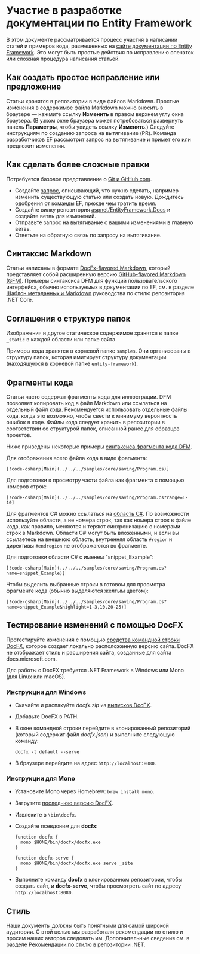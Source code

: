 # <a name="contributing-to-the-entity-framework-documentation"></a>Участие в разработке документации по Entity Framework

В этом документе рассматривается процесс участия в написании статей и примеров кода, размещенных на [сайте документации по Entity Framework](https://docs.microsoft.com/ef). Это могут быть простые действия по исправлению опечаток или сложная процедура написания статьей.

## <a name="how-to-make-a-simple-correction-or-suggestion"></a>Как создать простое исправление или предложение

Статьи хранятся в репозитории в виде файлов Markdown. Простые изменения в содержимое файла Markdown можно вносить в браузере — нажмите ссылку **Изменить** в правом верхнем углу окна браузера. (В узком окне браузера может потребоваться развернуть панель **Параметры**, чтобы увидеть ссылку **Изменить**.) Следуйте инструкциям по созданию запроса на вытягивание (PR). Команда разработчиков EF рассмотрит запрос на вытягивание и примет его или предложит изменения.

## <a name="how-to-make-a-more-complex-submission"></a>Как сделать более сложные правки

Потребуется базовое представление о [Git и GitHub.com](https://guides.github.com/activities/hello-world/).

* Создайте [запрос](https://github.com/aspnet/EntityFramework.Docs/issues/new), описывающий, что нужно сделать, например изменить существующую статью или создать новую. Дождитесь одобрения от команды EF, прежде чем тратить время.
* Создайте вилку репозитория [aspnet/EntityFramework.Docs](https://github.com/aspnet/EntityFramework.Docs/) и создайте ветвь для изменений.
* Отправьте запрос на вытягивание с вашими изменениями в главную ветвь.
* Ответьте на обратную связь по запросу на вытягивание.

## <a name="markdown-syntax"></a>Синтаксис Markdown

Статьи написаны в формате [DocFx-flavored Markdown](http://dotnet.github.io/docfx/spec/docfx_flavored_markdown.html), который представляет собой расширенную версию [GitHub-flavored Markdown (GFM)](https://guides.github.com/features/mastering-markdown/). Примеры синтаксиса DFM для функций пользовательского интерфейса, обычно используемых в документации по EF, см. в разделе [Шаблон метаданных и Markdown](https://github.com/dotnet/docs/blob/master/styleguide/template.md) руководства по стилю репозитория .NET Core. 

## <a name="folder-structure-conventions"></a>Соглашения о структуре папок

Изображения и другое статическое содержимое хранятся в папке `_static` в каждой области или папке сайта.

Примеры кода хранятся в корневой папке `samples`. Они организованы в структуру папок, которая имитирует структуру документации (находящуюся в корневой папке `entity-framework`).

## <a name="code-snippets"></a>Фрагменты кода

Статьи часто содержат фрагменты кода для иллюстрации. DFM позволяет копировать код в файл Markdown или ссылаться на отдельный файл кода. Рекомендуется использовать отдельные файлы кода, когда это возможно, чтобы свести к минимуму вероятность ошибок в коде. Файлы кода следует хранить в репозитории в соответствии со структурой папок, описанной ранее для образцов проектов.

Ниже приведены некоторые примеры [синтаксиса фрагмента кода DFM](http://dotnet.github.io/docfx/spec/docfx_flavored_markdown.html#code-snippet).

Для отображения всего файла кода в виде фрагмента:

``` none
[!code-csharp[Main](../../../samples/core/saving/Program.cs)]
```

Для подготовки к просмотру части файла как фрагмента с помощью номеров строк:

``` none
[!code-csharp[Main](../../../samples/core/saving/Program.cs?range=1-10]
```

Для фрагментов C# можно ссылаться на [область C#](https://msdn.microsoft.com/library/9a1ybwek.aspx). По возможности используйте области, а не номера строк, так как номера строк в файле кода, как правило, меняются и теряют синхронизацию с номерами строк в Markdown. Области C# могут быть вложенными, и если вы ссылаетесь на внешнюю область, внутренняя область `#region` и директивы `#endregion` не отображаются во фрагменте.

Для подготовки области C# с именем "snippet_Example":

``` none
[!code-csharp[Main](../../../samples/core/saving/Program.cs?name=snippet_Example)]
```

Чтобы выделить выбранные строки в готовом для просмотра фрагменте кода (обычно выделяются желтым цветом):

``` none
[!code-csharp[Main](../../../samples/core/saving/Program.cs?name=snippet_Example&highlight=1-3,10,20-25)]
```

## <a name="test-your-changes-with-docfx"></a>Тестирование изменений с помощью DocFX

Протестируйте изменения с помощью [средства командной строки DocFX](https://dotnet.github.io/docfx/tutorial/docfx_getting_started.html#2-use-docfx-as-a-command-line-tool), которое создает локально расположенную версию сайта. DocFX не отображает стиль и расширения сайта, созданные для сайта docs.microsoft.com.

Для работы с DocFX требуется .NET Framework в Windows или Mono (для Linux или macOS).

### <a name="windows-instructions"></a>Инструкции для Windows

* Скачайте и распакуйте *docfx.zip* из [выпусков DocFX](https://github.com/dotnet/docfx/releases).
* Добавьте DocFX в PATH.
* В окне командной строки перейдите в клонированный репозиторий (который содержит файл *docfx.json*) и выполните следующую команду:

   ``` console
   docfx -t default --serve
   ```

* В браузере перейдите на адрес `http://localhost:8080`.

### <a name="mono-instructions"></a>Инструкции для Mono

* Установите Mono через Homebrew: `brew install mono`.
* Загрузите [последнюю версию DocFX](https://github.com/dotnet/docfx/releases/tag/v2.7.2).
* Извлеките в `\bin\docfx`.
* Создайте псевдоним для **docfx**:

  ``` console
  function docfx {
    mono $HOME/bin/docfx/docfx.exe
  }

  function docfx-serve {
    mono $HOME/bin/docfx/docfx.exe serve _site
  }
  ```

* Выполните команду **docfx** в клонированном репозитории, чтобы создать сайт, и **docfx-serve**, чтобы просмотреть сайт по адресу `http://localhost:8080`.

## <a name="voice-and-tone"></a>Стиль

Наши документы должны быть понятными для самой широкой аудитории. С этой целью мы разработали рекомендации по стилю и просим наших авторов следовать им. Дополнительные сведения см. в разделе [Рекомендации по стилю](https://github.com/dotnet/docs/blob/master/styleguide/voice-tone.md) в репозитории .NET.

